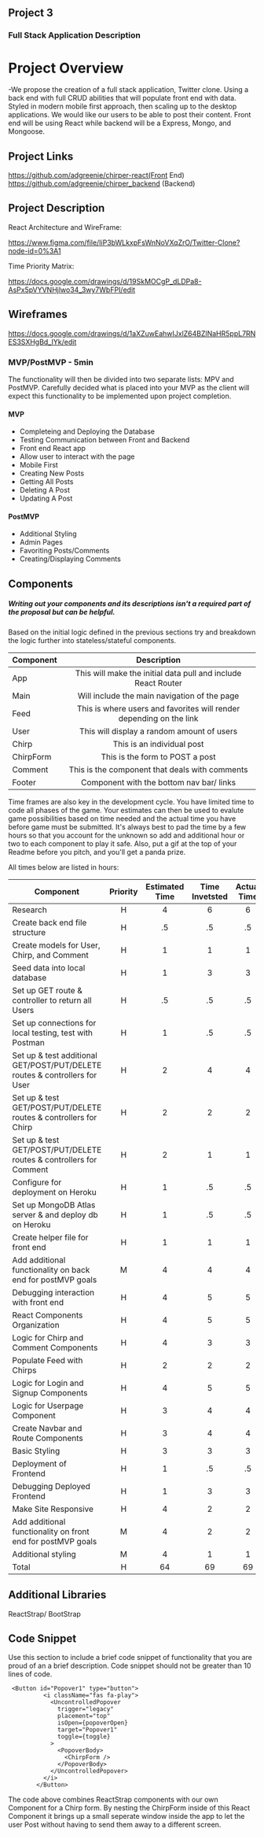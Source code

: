 ## Project 3

### Full Stack Application Description

# Project Overview

-We propose the creation of a full stack application, Twitter clone. Using a back end with full CRUD abilities  that will populate front end with data. Styled in modern mobile first approach, then scaling up to the desktop applications. We would like our users to be able to post their content. Front end will be using React while backend will be a Express, Mongo, and Mongoose.

## Project Links

https://github.com/adgreenie/chirper-react(Front End)
https://github.com/adgreenie/chirper_backend (Backend)


## Project Description

React Architecture and WireFrame:

https://www.figma.com/file/IiP3bWLkxpFsWnNoVXqZrO/Twitter-Clone?node-id=0%3A1

Time Priority Matrix:

https://docs.google.com/drawings/d/19SkMOCgP_dLDPa8-AsPx5pVYVNHjlwo34_3wy7WbFPI/edit



## Wireframes

https://docs.google.com/drawings/d/1aXZuwEahwIJxlZ64BZlNaHR5ppL7RNES3SXHgBd_IYk/edit


### MVP/PostMVP - 5min

The functionality will then be divided into two separate lists: MPV and PostMVP.  Carefully decided what is placed into your MVP as the client will expect this functionality to be implemented upon project completion.  

#### MVP 
- Completeing and Deploying the Database
- Testing Communication between Front and Backend
- Front end React app
- Allow user to interact with the page
- Mobile First
- Creating New Posts
- Getting All Posts
- Deleting A Post
- Updating A Post


#### PostMVP 

- Additional Styling
- Admin Pages
- Favoriting Posts/Comments
- Creating/Displaying Comments




## Components
##### Writing out your components and its descriptions isn't a required part of the proposal but can be helpful.

Based on the initial logic defined in the previous sections try and breakdown the logic further into stateless/stateful components. 

| Component | Description | 
| --- | :---: |  
| App | This will make the initial data pull and include React Router| 
| Main | Will include the main navigation of the page | 
| Feed | This is where users and favorites will render depending on the link | 
| User| This will display a random amount of users|
| Chirp | This is an individual post |
| ChirpForm | This is the form to POST a post |
| Comment | This is the component that deals with comments |
| Footer | Component with the bottom nav bar/ links |




Time frames are also key in the development cycle.  You have limited time to code all phases of the game.  Your estimates can then be used to evalute game possibilities based on time needed and the actual time you have before game must be submitted. It's always best to pad the time by a few hours so that you account for the unknown so add and additional hour or two to each component to play it safe. Also, put a gif at the top of your Readme before you pitch, and you'll get a panda prize.

All times below are listed in hours:

| Component | Priority | Estimated Time | Time Invetsted | Actual Time |
| --- | :---: |  :---: | :---: | :---: |
| Research | H | 4 | 6 | 6 |
| Create back end file structure | H | .5 | .5 | .5 |
| Create models for User, Chirp, and Comment | H | 1 | 1 | 1 |
| Seed data into local database | H | 1 | 3 | 3 |
| Set up GET route & controller to return all Users | H | .5 | .5 | .5 |
| Set up connections for local testing, test with Postman | H | 1 | .5 | .5 |
| Set up & test additional GET/POST/PUT/DELETE routes & controllers for User | H | 2 | 4 | 4 |
| Set up & test GET/POST/PUT/DELETE routes & controllers for Chirp | H | 2 | 2 | 2 |
| Set up & test GET/POST/PUT/DELETE routes & controllers for Comment | H | 2 | 1 | 1 |
| Configure for deployment on Heroku | H | 1 | .5 | .5 |
| Set up MongoDB Atlas server & and deploy db on Heroku | H | 1 | .5 | .5 |
| Create helper file for front end | H | 1 | 1 | 1 |
| Add additional functionality on back end for postMVP goals | M | 4 | 4 | 4 |
| Debugging interaction with front end | H | 4 | 5 | 5 |
| React Components Organization | H | 4 | 5 | 5 |
| Logic for Chirp and Comment Components | H | 4 | 3 | 3 |
| Populate Feed with Chirps | H | 2 | 2 | 2 |
| Logic for Login and Signup Components | H | 4 | 5 | 5 |
| Logic for Userpage Component | H | 3 | 4 | 4 |
| Create Navbar and Route Components | H | 3 | 4 | 4 |
| Basic Styling | H | 3 | 3 | 3 |
| Deployment of Frontend | H | 1 | .5 | .5 |
| Debugging Deployed Frontend | H | 1 | 3 | 3 |
| Make Site Responsive | H | 4 | 2 | 2 |
| Add additional functionality on front end for postMVP goals | M | 4 | 2 | 2 |
| Additional styling | M | 4 | 1 | 1 |
| Total | H | 64 | 69 | 69 |

## Additional Libraries
ReactStrap/ BootStrap

## Code Snippet

Use this section to include a brief code snippet of functionality that you are proud of an a brief description.  Code snippet should not be greater than 10 lines of code. 

```
 <Button id="Popover1" type="button">
          <i className="fas fa-play">
            <UncontrolledPopover
              trigger="legacy"
              placement="top"
              isOpen={popoverOpen}
              target="Popover1"
              toggle={toggle}
            >
              <PopoverBody>
                <ChirpForm />
              </PopoverBody>
            </UncontrolledPopover>
          </i>
        </Button>
```
The code above combines ReactStrap components with our own Component for a Chirp form. By nesting the ChirpForm inside of this React Component it brings up a small seperate window inside the app to let the user Post without having to send them away to a different screen.
